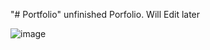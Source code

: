 "# Portfolio" 
unfinished Porfolio.
Will Edit later

![image](https://github.com/user-attachments/assets/adf14e83-3064-4185-b21b-5ed51dc2b136)
